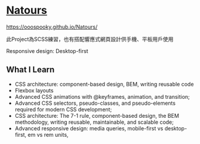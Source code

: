 # [ Natours]( https://ooospooky.github.io/Natours/ ) 
 https://ooospooky.github.io/Natours/

此Project為SCSS練習，也有搭配響應式網頁設計供手機、平板用戶使用

Responsive design: Desktop-first




## What I Learn
* CSS architecture: component-based design, BEM, writing reusable code
* Flexbox layouts
* Advanced CSS animations with @keyframes, animation, and transition;
* Advanced CSS selectors, pseudo-classes, and pseudo-elements required for modern CSS development;
* CSS architecture: The 7-1 rule, component-based design, the BEM methodology, writing reusable, maintainable, and scalable code;
* Advanced responsive design: media queries, mobile-first vs desktop-first, em vs rem units,
